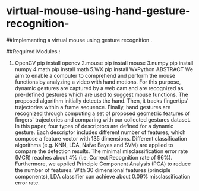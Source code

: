 # virtual-mouse-using-hand-gesture-recognition-
##Implementing a virtual mouse using gesture recognition .

##Required Modules :

1. OpenCV
  pip install opencv
2.mouse
  pip install mouse
3.numpy
  pip install numpy
4.math
  pip install math
5.WX
  pip install WxPython
ABSTRACT
We aim to enable a computer to comprehend and perform the mouse functions by analyzing a video with hand motions. For this purpose, dynamic gestures are captured by a web cam and are recognized as pre-defined gestures which are used to suggest mouse functions. The proposed algorithm initially detects the hand. Then, it tracks fingertips' trajectories within a frame sequence. Finally, hand gestures are recognized through computing a set of proposed geometric features of fingers' trajectories and comparing with our collected gestures dataset. In this paper, four types of descriptors are defined for a dynamic gesture. Each descriptor includes different number of features, which compose a feature vector with 135 dimensions. Different classification algorithms (e.g. KNN, LDA, Naïve Bayes and SVM) are applied to compare the detection results. The minimal misclassification error rate (MCR) reaches about 4% (i.e. Correct Recognition rate of 96%). Furthermore, we applied Principle Component Analysis (PCA) to reduce the number of features. With 30 dimensional features (principle components), LDA classifier can achieve about 0.09% misclassification error rate.
